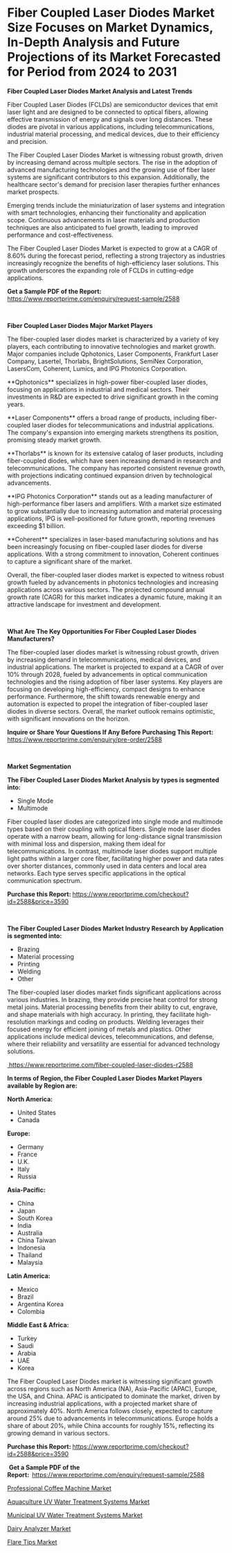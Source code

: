 <p><h1>Fiber Coupled Laser Diodes Market Size Focuses on Market Dynamics, In-Depth Analysis and Future Projections of its Market Forecasted for Period from 2024 to 2031</h1></p><p><strong>Fiber Coupled Laser Diodes Market Analysis and Latest Trends</strong></p>
<p><p>Fiber Coupled Laser Diodes (FCLDs) are semiconductor devices that emit laser light and are designed to be connected to optical fibers, allowing effective transmission of energy and signals over long distances. These diodes are pivotal in various applications, including telecommunications, industrial material processing, and medical devices, due to their efficiency and precision.</p><p>The Fiber Coupled Laser Diodes Market is witnessing robust growth, driven by increasing demand across multiple sectors. The rise in the adoption of advanced manufacturing technologies and the growing use of fiber laser systems are significant contributors to this expansion. Additionally, the healthcare sector's demand for precision laser therapies further enhances market prospects. </p><p>Emerging trends include the miniaturization of laser systems and integration with smart technologies, enhancing their functionality and application scope. Continuous advancements in laser materials and production techniques are also anticipated to fuel growth, leading to improved performance and cost-effectiveness.</p><p>The Fiber Coupled Laser Diodes Market is expected to grow at a CAGR of 8.60% during the forecast period, reflecting a strong trajectory as industries increasingly recognize the benefits of high-efficiency laser solutions. This growth underscores the expanding role of FCLDs in cutting-edge applications.</p></p>
<p><strong>Get a Sample PDF of the Report:&nbsp;</strong> <a href="https://www.reportprime.com/enquiry/request-sample/2588">https://www.reportprime.com/enquiry/request-sample/2588</a></p>
<p>&nbsp;</p>
<p><strong>Fiber Coupled Laser Diodes Major Market Players</strong></p>
<p><p>The fiber-coupled laser diodes market is characterized by a variety of key players, each contributing to innovative technologies and market growth. Major companies include Qphotonics, Laser Components, Frankfurt Laser Company, Lasertel, Thorlabs, BrightSolutions, SemiNex Corporation, LasersCom, Coherent, Lumics, and IPG Photonics Corporation.</p><p>**Qphotonics** specializes in high-power fiber-coupled laser diodes, focusing on applications in industrial and medical sectors. Their investments in R&D are expected to drive significant growth in the coming years.</p><p>**Laser Components** offers a broad range of products, including fiber-coupled laser diodes for telecommunications and industrial applications. The company's expansion into emerging markets strengthens its position, promising steady market growth.</p><p>**Thorlabs** is known for its extensive catalog of laser products, including fiber-coupled diodes, which have seen increasing demand in research and telecommunications. The company has reported consistent revenue growth, with projections indicating continued expansion driven by technological advancements.</p><p>**IPG Photonics Corporation** stands out as a leading manufacturer of high-performance fiber lasers and amplifiers. With a market size estimated to grow substantially due to increasing automation and material processing applications, IPG is well-positioned for future growth, reporting revenues exceeding $1 billion.</p><p>**Coherent** specializes in laser-based manufacturing solutions and has been increasingly focusing on fiber-coupled laser diodes for diverse applications. With a strong commitment to innovation, Coherent continues to capture a significant share of the market.</p><p>Overall, the fiber-coupled laser diodes market is expected to witness robust growth fueled by advancements in photonics technologies and increasing applications across various sectors. The projected compound annual growth rate (CAGR) for this market indicates a dynamic future, making it an attractive landscape for investment and development.</p></p>
<p>&nbsp;</p>
<p><strong>What Are The Key Opportunities For Fiber Coupled Laser Diodes Manufacturers?</strong></p>
<p><p>The fiber-coupled laser diodes market is witnessing robust growth, driven by increasing demand in telecommunications, medical devices, and industrial applications. The market is projected to expand at a CAGR of over 10% through 2028, fueled by advancements in optical communication technologies and the rising adoption of fiber laser systems. Key players are focusing on developing high-efficiency, compact designs to enhance performance. Furthermore, the shift towards renewable energy and automation is expected to propel the integration of fiber-coupled laser diodes in diverse sectors. Overall, the market outlook remains optimistic, with significant innovations on the horizon.</p></p>
<p><strong>Inquire or Share Your Questions If Any Before Purchasing This Report:</strong> <a href="https://www.reportprime.com/enquiry/pre-order/2588">https://www.reportprime.com/enquiry/pre-order/2588</a></p>
<p>&nbsp;</p>
<p><strong>Market Segmentation</strong></p>
<p><strong>The Fiber Coupled Laser Diodes Market Analysis by types is segmented into:</strong></p>
<p><ul><li>Single Mode</li><li>Multimode</li></ul></p>
<p><p>Fiber coupled laser diodes are categorized into single mode and multimode types based on their coupling with optical fibers. Single mode laser diodes operate with a narrow beam, allowing for long-distance signal transmission with minimal loss and dispersion, making them ideal for telecommunications. In contrast, multimode laser diodes support multiple light paths within a larger core fiber, facilitating higher power and data rates over shorter distances, commonly used in data centers and local area networks. Each type serves specific applications in the optical communication spectrum.</p></p>
<p><strong>Purchase this Report:&nbsp;</strong><a href="https://www.reportprime.com/checkout?id=2588&price=3590">https://www.reportprime.com/checkout?id=2588&price=3590</a></p>
<p>&nbsp;</p>
<p><strong>The Fiber Coupled Laser Diodes Market Industry Research by Application is segmented into:</strong></p>
<p><ul><li>Brazing</li><li>Material processing</li><li>Printing</li><li>Welding</li><li>Other</li></ul></p>
<p><p>The fiber-coupled laser diodes market finds significant applications across various industries. In brazing, they provide precise heat control for strong metal joins. Material processing benefits from their ability to cut, engrave, and shape materials with high accuracy. In printing, they facilitate high-resolution markings and coding on products. Welding leverages their focused energy for efficient joining of metals and plastics. Other applications include medical devices, telecommunications, and defense, where their reliability and versatility are essential for advanced technology solutions.</p></p>
<p><a href="https://www.reportprime.com/fiber-coupled-laser-diodes-r2588">&nbsp;https://www.reportprime.com/fiber-coupled-laser-diodes-r2588</a></p>
<p><strong>In terms of Region, the Fiber Coupled Laser Diodes Market Players available by Region are:</strong></p>
<p>
    <p> <strong> North America: </strong>
        <ul>
            <li>United States</li>
            <li>Canada</li>
        </ul>
        </p> 
    <p> <strong> Europe: </strong>
        <ul>
            <li>Germany</li>
            <li>France</li>
            <li>U.K.</li>
            <li>Italy</li>
            <li>Russia</li>
        </ul>
        </p> 
    <p> <strong> Asia-Pacific: </strong>
        <ul>
            <li>China</li>
            <li>Japan</li>
            <li>South Korea</li>
            <li>India</li>
            <li>Australia</li>
            <li>China Taiwan</li>
            <li>Indonesia</li>
            <li>Thailand</li>
            <li>Malaysia</li>
        </ul>
        </p> 
    <p> <strong> Latin America: </strong>
        <ul>
            <li>Mexico</li>
            <li>Brazil</li>
            <li>Argentina Korea</li>
            <li>Colombia</li>
        </ul>
        </p> 
    <p> <strong> Middle East & Africa: </strong>
        <ul>
            <li>Turkey</li>
            <li>Saudi</li>
            <li>Arabia</li>
            <li>UAE</li>
            <li>Korea</li>
        </ul>
    </p>
    </p>
<p><p>The Fiber Coupled Laser Diodes market is witnessing significant growth across regions such as North America (NA), Asia-Pacific (APAC), Europe, the USA, and China. APAC is anticipated to dominate the market, driven by increasing industrial applications, with a projected market share of approximately 40%. North America follows closely, expected to capture around 25% due to advancements in telecommunications. Europe holds a share of about 20%, while China accounts for roughly 15%, reflecting its growing demand in various sectors.</p></p>
<p><strong>Purchase this Report: </strong><a href="https://www.reportprime.com/checkout?id=2588&price=3590">https://www.reportprime.com/checkout?id=2588&price=3590</a></p>
<p>&nbsp;<strong>Get a Sample PDF of the Report:&nbsp;&nbsp;</strong><a href="https://www.reportprime.com/enquiry/request-sample/2588">https://www.reportprime.com/enquiry/request-sample/2588</a></p>
<p><strong></strong></p>
<p><p><a href="https://www.linkedin.com/pulse/emerging-professional-coffee-machine-market-opportunities-av2bc?trackingId=Le2OOq%2BURIC1PvY%2FKuVSrg%3D%3D">Professional Coffee Machine Market</a></p><p><a href="https://issuu.com/reportprime-2/docs/aquaculture-uv-water-treatment-syst_4300d62d750e00">Aquaculture UV Water Treatment Systems Market</a></p><p><a href="https://issuu.com/reportprime-2/docs/municipal-uv-water-treatment-system_487894b8450dc3">Municipal UV Water Treatment Systems Market</a></p><p><a href="https://www.linkedin.com/pulse/market-forecasting-change-global-dairy-analyzer-dynamics-qhkxc?trackingId=62aZAL37T9mk3dmwfy4bWg%3D%3D">Dairy Analyzer Market</a></p><p><a href="https://www.linkedin.com/pulse/global-flare-tips-market-analysis-trends-forecasts-growth-lmhoc?trackingId=1nYr7lTWQkuOZLF%2Fnigi1g%3D%3D">Flare Tips Market</a></p></p>